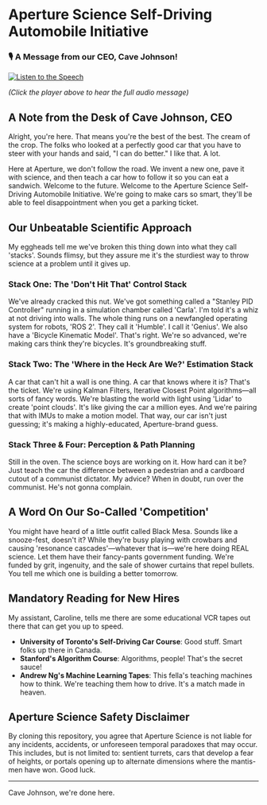 # Aperture Science Self-Driving Automobile Initiative

### 🎙️ A Message from our CEO, Cave Johnson!

[![Listen to the Speech](httpsaxl-corp.github.io/Aperture-Science-Self-Driving-Automobile-Initiative/play-button.png)](https://github.com/Aperture-Science-Lab/Self-Driving-Car/raw/main/ReadME.mp3)

*(Click the player above to hear the full audio message)*

## A Note from the Desk of Cave Johnson, CEO

Alright, you're here. That means you're the best of the best. The cream of the crop. The folks who looked at a perfectly good car that you have to steer with your hands and said, "I can do better." I like that. A lot.

Here at Aperture, we don't follow the road. We invent a new one, pave it with science, and then teach a car how to follow it so you can eat a sandwich. Welcome to the future. Welcome to the Aperture Science Self-Driving Automobile Initiative. We're going to make cars so smart, they'll be able to feel disappointment when you get a parking ticket.

## Our Unbeatable Scientific Approach

My eggheads tell me we've broken this thing down into what they call 'stacks'. Sounds flimsy, but they assure me it's the sturdiest way to throw science at a problem until it gives up.

### Stack One: The 'Don't Hit That' Control Stack

We've already cracked this nut. We've got something called a "Stanley PID Controller" running in a simulation chamber called 'Carla'. I'm told it's a whiz at not driving into walls. The whole thing runs on a newfangled operating system for robots, 'ROS 2'. They call it 'Humble'. I call it 'Genius'. We also have a 'Bicycle Kinematic Model'. That's right. We're so advanced, we're making cars think they're bicycles. It's groundbreaking stuff.

### Stack Two: The 'Where in the Heck Are We?' Estimation Stack

A car that can't hit a wall is one thing. A car that knows where it is? That's the ticket. We're using Kalman Filters, Iterative Closest Point algorithms—all sorts of fancy words. We're blasting the world with light using 'Lidar' to create 'point clouds'. It's like giving the car a million eyes. And we're pairing that with IMUs to make a motion model. That way, our car isn't just guessing; it's making a highly-educated, Aperture-brand guess.

### Stack Three & Four: Perception & Path Planning

Still in the oven. The science boys are working on it. How hard can it be? Just teach the car the difference between a pedestrian and a cardboard cutout of a communist dictator. My advice? When in doubt, run over the communist. He's not gonna complain.

## A Word On Our So-Called 'Competition'

You might have heard of a little outfit called Black Mesa. Sounds like a snooze-fest, doesn't it? While they're busy playing with crowbars and causing 'resonance cascades'—whatever that is—we're here doing REAL science. Let them have their fancy-pants government funding. We're funded by grit, ingenuity, and the sale of shower curtains that repel bullets. You tell me which one is building a better tomorrow.

## Mandatory Reading for New Hires

My assistant, Caroline, tells me there are some educational VCR tapes out there that can get you up to speed.

- **University of Toronto's Self-Driving Car Course**: Good stuff. Smart folks up there in Canada.
- **Stanford's Algorithm Course**: Algorithms, people! That's the secret sauce!
- **Andrew Ng's Machine Learning Tapes**: This fella's teaching machines how to think. We're teaching them how to drive. It's a match made in heaven.

## Aperture Science Safety Disclaimer

By cloning this repository, you agree that Aperture Science is not liable for any incidents, accidents, or unforeseen temporal paradoxes that may occur. This includes, but is not limited to: sentient turrets, cars that develop a fear of heights, or portals opening up to alternate dimensions where the mantis-men have won. Good luck.

---

Cave Johnson, we're done here.
